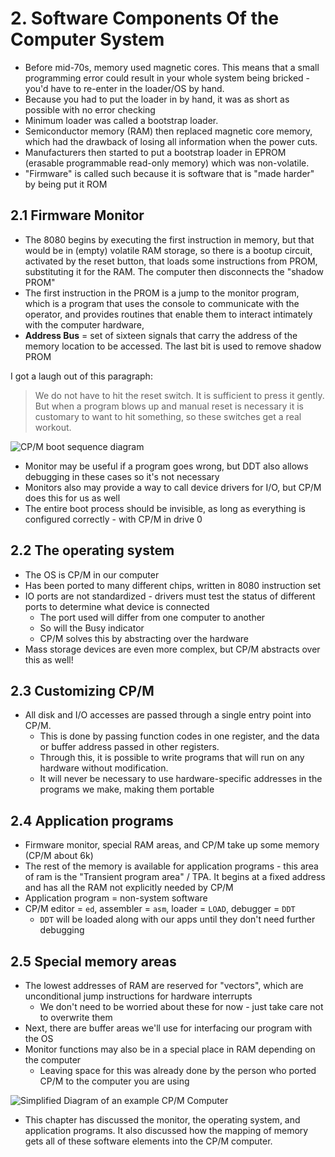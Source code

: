 # 2. Software Components Of the Computer System

-   Before mid-70s, memory used magnetic cores. This means that a small programming error could result in your whole system being bricked - you'd have to re-enter in the loader/OS by hand.
-   Because you had to put the loader in by hand, it was as short as possible with no error checking
-   Minimum loader was called a bootstrap loader.
-   Semiconductor memory (RAM) then replaced magnetic core memory, which had the drawback of losing all information when the power cuts.
-   Manufacturers then started to put a bootstrap loader in EPROM (erasable programmable read-only memory) which was non-volatile.
-   "Firmware" is called such because it is software that is "made harder" by being put it ROM

## 2.1 Firmware Monitor

-   The 8080 begins by executing the first instruction in memory, but that would be in (empty) volatile RAM storage, so there is a bootup circuit, activated by the reset button, that loads some instructions from PROM, substituting it for the RAM. The computer then disconnects the "shadow PROM"
-   The first instruction in the PROM is a jump to the monitor program, which is a program that uses the console to communicate with the operator, and provides routines that enable them to interact intimately with the computer hardware,
-   **Address Bus** = set of sixteen signals that carry the address of the memory location to be accessed. The last bit is used to remove shadow PROM

I got a laugh out of this paragraph:

> We do not have to hit the reset switch. It is sufficient to press it gently. But when a program blows up and manual reset is necessary it is customary to want to hit something, so these switches get a real workout.

![CP/M boot sequence diagram](https://i.ibb.co/NnDZ6yH/image.png)

-   Monitor may be useful if a program goes wrong, but DDT also allows debugging in these cases so it's not necessary
-   Monitors also may provide a way to call device drivers for I/O, but CP/M does this for us as well
-   The entire boot process should be invisible, as long as everything is configured correctly - with CP/M in drive 0

## 2.2 The operating system

-   The OS is CP/M in our computer
-   Has been ported to many different chips, written in 8080 instruction set
-   IO ports are not standardized - drivers must test the status of different ports to determine what device is connected
    -   The port used will differ from one computer to another
    -   So will the Busy indicator
    -   CP/M solves this by abstracting over the hardware
-   Mass storage devices are even more complex, but CP/M abstracts over this as well!

## 2.3 Customizing CP/M

-   All disk and I/O accesses are passed through a single entry point into CP/M.
    -   This is done by passing function codes in one register, and the data or buffer address passed in other registers.
    -   Through this, it is possible to write programs that will run on any hardware without modification.
    -   It will never be necessary to use hardware-specific addresses in the programs we make, making them portable

## 2.4 Application programs

-   Firmware monitor, special RAM areas, and CP/M take up some memory (CP/M about 6k)
-   The rest of the memory is available for application programs - this area of ram is the "Transient program area" / TPA. It begins at a fixed address and has all the RAM not explicitly needed by CP/M
-   Application program = non-system software
-   CP/M editor = `ed`, assembler = `asm`, loader = `LOAD`, debugger = `DDT`
    -   `DDT` will be loaded along with our apps until they don't need further debugging

## 2.5 Special memory areas

-   The lowest addresses of RAM are reserved for "vectors", which are unconditional jump instructions for hardware interrupts
    -   We don't need to be worried about these for now - just take care not to overwrite them
-   Next, there are buffer areas we'll use for interfacing our program with the OS
-   Monitor functions may also be in a special place in RAM depending on the computer
    -   Leaving space for this was already done by the person who ported CP/M to the computer you are using

![Simplified Diagram of an example CP/M Computer](https://i.ibb.co/2gDv0B1/image.png)

-   This chapter has discussed the monitor, the operating system, and application programs. It also discussed how the mapping of memory gets all of these software elements into the CP/M computer.

